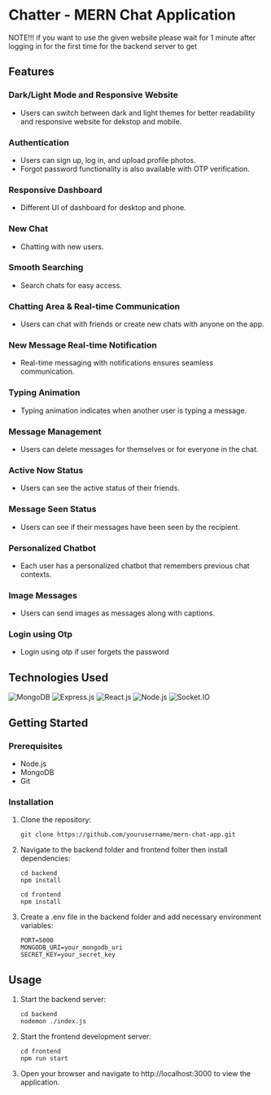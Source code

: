 # Chatter - MERN Chat Application


NOTE!!! if you want to use the given website please wait for 1 minute after logging in for the first time for the backend server to get 
## Features

### Dark/Light Mode and Responsive Website
- Users can switch between dark and light themes for better readability and responsive website for dekstop and mobile.


### Authentication
- Users can sign up, log in, and upload profile photos.
- Forgot password functionality is also available with OTP verification.

### Responsive Dashboard
- Different UI of dashboard for desktop and phone.


### New Chat
- Chatting with new users.


### Smooth Searching
- Search chats for easy access.


### Chatting Area & Real-time Communication
- Users can chat with friends or create new chats with anyone on the app.

### New Message Real-time Notification
- Real-time messaging with notifications ensures seamless communication.


### Typing Animation
- Typing animation indicates when another user is typing a message.

### Message Management
- Users can delete messages for themselves or for everyone in the chat.


### Active Now Status
- Users can see the active status of their friends.

### Message Seen Status
- Users can see if their messages have been seen by the recipient.


### Personalized Chatbot
- Each user has a personalized chatbot that remembers previous chat contexts.


### Image Messages
- Users can send images as messages along with captions.

### Login using Otp
- Login using otp if user forgets the password

## Technologies Used

![MongoDB](https://img.shields.io/badge/mongodb-%234ea94b.svg?style=for-the-badge&logo=mongodb&logoColor=white)
![Express.js](https://img.shields.io/badge/express.js-%23404d59.svg?style=for-the-badge)
![React.js](https://img.shields.io/badge/react-%2320232a.svg?style=for-the-badge&logo=react&logoColor=%2361DAFB)
![Node.js](https://img.shields.io/badge/node.js-%2343853D.svg?style=for-the-badge&logo=node.js&logoColor=white)
![Socket.IO](https://img.shields.io/badge/socket.io-%23000000.svg?style=for-the-badge&logo=socket.io&logoColor=white)

## Getting Started

### Prerequisites

- Node.js
- MongoDB
- Git

### Installation

1. Clone the repository:

   ```
   git clone https://github.com/yourusername/mern-chat-app.git
   ```
2. Navigate to the backend folder and frontend folter then install dependencies:
    ```
    cd backend
    npm install
    ```
    
    ```
    cd frontend
    npm install
    ```
    
3. Create a .env file in the backend folder and add necessary environment variables:
    ```
    PORT=5000
    MONGODB_URI=your_mongodb_uri
    SECRET_KEY=your_secret_key
    ```

## Usage
1. Start the backend server:
    ```
    cd backend
    nodemon ./index.js
    ```
2. Start the frontend development server:
    ```
    cd frontend
    npm run start
    ```
3. Open your browser and navigate to http://localhost:3000 to view the application.

